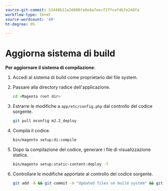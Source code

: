 ```yaml
---
source-git-commit: 53448b11a2d000fe8e8a7eecf2ffcef4b7e248fa
workflow-type: tm+mt
source-wordcount: '49'
ht-degree: 0%

---
```

# Aggiorna sistema di build

**Per aggiornare il sistema di compilazione**:

1. Accedi al sistema di build come proprietario del file system.
1. Passare alla directory radice dell&#39;applicazione.

   ```bash
   cd <Magento root dir>
   ```

1. Estrarre le modifiche a `app/etc/config.php` dal controllo del codice sorgente.

   ```bash
   git pull mconfig m2.2_deploy
   ```

1. Compila il codice.

   ```bash
   bin/magento setup:di:compile
   ```

1. Dopo la compilazione del codice, generare i file di visualizzazione statica.

   ```bash
   bin/magento setup:static-content:deploy -f
   ```

1. Controllare le modifiche apportate al controllo del codice sorgente.

   ```bash
   git add -A && git commit -m "Updated files on build system" && git push mconfig m2.2_deploy
   ```
